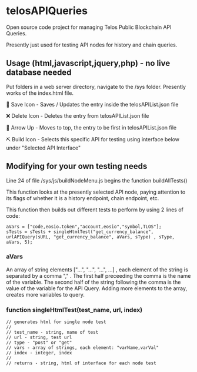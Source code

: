 # telosAPIQueries
Open source code project for managing Telos Public Blockchain API Queries.

Presently just used for testing API nodes for history and chain queries.

## Usage (html,javascript,jquery,php) - no live database needed
Put folders in a web server directory, navigate to the /sys folder.  Presently works of the index.html file.

💾 Save Icon - Saves / Updates the entry inside the telosAPIList.json file

❌ Delete Icon - Deletes the entry from telosAPIList.json file

🔺 Arrow Up - Moves to top, the entry to be first in telosAPIList.json file

⛏ Build Icon - Selects this specific API for testing using interface below under "Selected API Interface"

## Modifying for your own testing needs
Line 24 of file /sys/js/buildNodeMenu.js begins the function buildAllTests()

This function looks at the presently selected API node, paying attention to its flags of whether it is a history endpoint, chain endpoint, etc.

This function then builds out different tests to perform by using 2 lines of code:

```
aVars = ["code,eosio.token","account,eosio","symbol,TLOS"];
sTests = sTests + singleHtmlTest("get_currency_balance", urlAPIQuery(sURL, "get_currency_balance", aVars, sType) , sType, aVars, 5);
```
### aVars
An array of string elements ["...", "...", "...", ...] , each element of the string is separated by a comma "," .  The first half preceeding the comma is the name of the variable.  The second half of the string following the comma is the value of the variable for the API Query.  Adding more elements to the array, creates more variables to query.

### function singleHtmlTest(test_name, url, index)
```
// generates html for single node test
//
// test_name - string, name of test
// url - string, test url
// type - "post" or "get"
// vars - array of strings, each element: "varName,varVal"
// index - integer, index
//
// returns - string, html of interface for each node test
```
